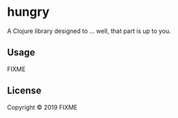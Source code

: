 # hungry

A Clojure library designed to ... well, that part is up to you.

## Usage

FIXME

## License

Copyright © 2019 FIXME
